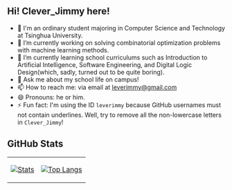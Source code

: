 ## Hi! Clever_Jimmy here!

- 👯 I'm an ordinary student majoring in Computer Science and Technology at Tsinghua University.
- 🔭 I’m currently working on solving combinatorial optimization problems with machine learning methods.
- 🌱 I’m currently learning school curriculums such as Introduction to Artificial Intelligence, Software Engineering, and Digital Logic Design(which, sadly, turned out to be quite boring).
- 💬 Ask me about my school life on campus!
- 📫 How to reach me: via email at leverimmy@gmail.com
- 😄 Pronouns: he or him.
- ⚡ Fun fact: I'm using the ID `leverimmy` because GitHub usernames must not contain underlines. Well, try to remove all the non-lowercase letters in `Clever_Jimmy`!

<!--
**LeverImmy/LeverImmy** is a ✨ _special_ ✨ repository because its `README.md` (this file) appears on your GitHub profile.

Here are some ideas to get you started:

- 🔭 I’m currently working on ...
- 🌱 I’m currently learning ...
- 👯 I’m looking to collaborate on ...
- 🤔 I’m looking for help with ...
- 💬 Ask me about ...
- 📫 How to reach me: ...
- 😄 Pronouns: ...
- ⚡ Fun fact: ...
-->

## GitHub Stats

<table><tr><td>

[![Stats](https://github-readme-stats.vercel.app/api?username=leverimmy&show=reviews,prs_merged,prs_merged_percentage&show_icons=true&rank_icon=percentile&hide_border=true)](https://github-readme-stats.vercel.app/api?username=leverimmy&show=reviews,prs_merged,prs_merged_percentage&show_icons=true&rank_icon=percentile)

</td><td>

[![Top Langs](https://github-readme-stats.vercel.app/api/top-langs/?username=leverimmy&layout=pie&hide=html,Tcl,Shell,Jupyter%20Notebook&exclude_repo=Codes,REKCARC-TSC-UHT&langs_count=10&hide_border=true)](https://github-readme-stats.vercel.app/api/top-langs/?username=leverimmy&layout=pie&hide=html,Tcl,Shell,Jupyter%20Notebook&exclude_repo=Codes,REKCARC-TSC-UHT&langs_count=10&hide_border=true)

</td></tr></table>
